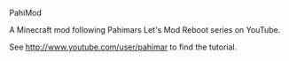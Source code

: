 PahiMod

A Minecraft mod following Pahimars Let's Mod Reboot series on YouTube.

See http://www.youtube.com/user/pahimar to find the tutorial.